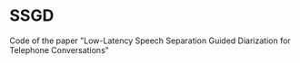 # SSGD
Code of the paper "Low-Latency Speech Separation Guided Diarization for Telephone Conversations"
